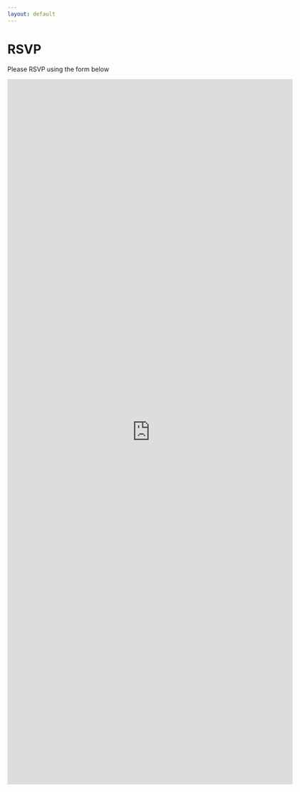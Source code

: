 ```yaml
---
layout: default
---
```


# RSVP

Please RSVP using the form below

<iframe src="https://docs.google.com/forms/d/e/1FAIpQLSca1uUNVQirmXpFOHJrRxxQz2Etxig1abiex4E2D3xdJF5CFg/viewform?embedded=true" width="640" height="1583" frameborder="0" marginheight="0" marginwidth="0">Loading...</iframe>
